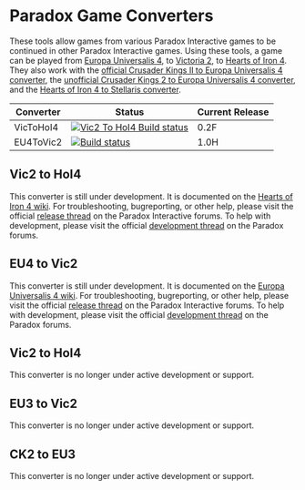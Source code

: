 # Paradox Game Converters

These tools allow games from various Paradox Interactive games to be continued in other Paradox Interactive games. Using these tools, a game can be played from [Europa Universalis 4](https://eu4.paradoxwikis.com/Europa_Universalis_4_Wiki), to [Victoria 2](https://vic2.paradoxwikis.com/Victoria_2_Wiki), to [Hearts of Iron 4](https://hoi4.paradoxwikis.com/Hearts_of_Iron_4_Wiki). They also work with the [official Crusader Kings II to Europa Universalis 4 converter](https://ck2.paradoxwikis.com/Europa_Universalis_4_Save_Converter), the [unofficial Crusader Kings 2 to Europa Universalis 4 converter](https://github.com/kingofmen/CK2toEU4/), and the [Hearts of Iron 4 to Stellaris converter](https://github.com/PTSnoop/HoI4-to-Stellaris-Converter).

| Converter | Status | Current Release |  
|-------|--------|------|
| VicToHoI4 | [![Vic2 To HoI4 Build status](https://ci.appveyor.com/api/projects/status/j2n0rpj731ce3akg/branch/Vic2ToHoI4?svg=true)](https://ci.appveyor.com/project/Idhrendur/paradoxgameconverters/branch/Vic2ToHoI4) | 0.2F
| EU4ToVic2 | [![Build status](https://ci.appveyor.com/api/projects/status/jq0iuaxoj94rbcjj/branch/EU4toV2?svg=true)](https://ci.appveyor.com/project/Idhrendur/paradoxgameconverters-cwkoa/branch/EU4toV2) | 1.0H

## Vic2 to HoI4
This converter is still under development. It is documented on the [Hearts of Iron 4 wiki](https://hoi4.paradoxwikis.com/Victoria_2_to_Hearts_of_Iron_IV_converter). For troubleshooting, bugreporting, or other help, please visit the official [release thread](https://forum.paradoxplaza.com/forum/index.php?threads/vic2-to-hoi4-converter-release-thread.948992) on the Paradox Interactive forums. To help with development, please visit the official [development thread](https://forum.paradoxplaza.com/forum/index.php?threads/the-vic2-to-hoi4-converter-project-development-thread.915440) on the Paradox forums.

## EU4 to Vic2
This converter is still under development. It is documented on the [Europa Universalis 4 wiki](https://eu4.paradoxwikis.com/Europa_Universalis_IV_to_Victoria_II_Converter). For troubleshooting, bugreporting, or other help, please visit the official [release thread](https://forum.paradoxplaza.com/forum/index.php?threads/eu4-to-vic2-converter-release-thread.973026/) on the Paradox Interactive forums. To help with development, please visit the official [development thread](https://forum.paradoxplaza.com/forum/index.php?threads/the-eu4-to-v2-converter-development-thread-not-for-troubleshooting.707362) on the Paradox forums.

## Vic2 to HoI4
This converter is no longer under active development or support.

## EU3 to Vic2
This converter is no longer under active development or support.

## CK2 to EU3
This converter is no longer under active development or support.
